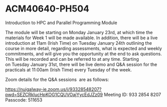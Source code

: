# ACM40640-PH504
Introduction to HPC and Parallel Programming Module

The module will be starting on Monday January 23rd, at which time the materials for Week 1 will be made available. In addition, there will be a live introduction at 11am (Irish Time) on Tuesday January 24th outlining the course in more detail, regarding assessments, what is expected and weekly commitments, and will give you the opportunity at the end to ask questions. This will be recorded and can be referred to at any time. Starting on Tuesday January 31st, there will be live demo and Q&A session for the practicals at 11:00am (Irish Time) every Tuesday of the week.

Zoom details for the Q&A sessions  are as follows:

https://nuigalway-ie.zoom.us/j/93328548207?pwd=SEZCRklucHpKOG1CQUVOajYycEdJZz09
Meeting ID: 933 2854 8207
Passcode: 511653
